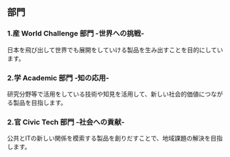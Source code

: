 ## 部門
### 1.産 World Challenge 部門 -世界への挑戦-
日本を飛び出して世界でも展開をしていける製品を生み出すことを目的にしています。

### 2.学 Academic 部門 -知の応用-
研究分野等で活用をしている技術や知見を活用して、新しい社会的価値につながる製品を目指します。

### 2.官 Civic Tech 部門 -社会への貢献-
公共とITの新しい関係を模索する製品を創りだすことで、地域課題の解決を目指します。

